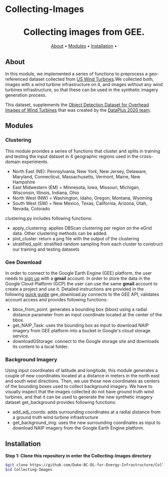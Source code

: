 # Collecting-Images
<h1 align="center">Collecting images from GEE.</h1>

<p align="center">
  <a href="#about">About</a> •
  <a href="#modules">Modules</a> •
  <a href="#installation">Installation</a> •
</p>

## About

In this module, we implemented a series of functions to preprocess a geo-referenced dataset collected from [US Wind Turbines](https://atlas.eia.gov/datasets/united-states-wind-turbine-database-uswtdb?geometry=-124.501%2C20.926%2C97.511%2C63.532).We collected both, images with a wind turbine infrastructure on it, and images without any wind turbines infrastructure, so that these can be used in the synthetic imagery generation process.

This dataset, supplements the [Object Detection Dataset for Overhead Images of Wind Turbines](https://figshare.com/projects/Object_Detection_Dataset_for_Overhead_Images_of_Wind_Turbines/86861) that was created by the [DataPlus 2020 team](https://dataplus-2020.github.io/).

## Modules

### Clustering
This module provides a series of functions that cluster and splits in training and testing the input dataset in 4 geographic regions used in the cross-domain experiments.

- North East (NE):  Pennsylvania, New York, New Jersey, Delaware, Maryland, Connecticut, Massachusetts, Vermont, Maine, New Hampshire
- East Midwestern (EM) = Minnesota, Iowa, Missouri, Michigan, Wisconsin, Illinois, Indiana, Ohio
- North West (NW) = Washington, Idaho, Oregon, Montana, Wyoming
- South West (SW) = New Mexico, Texas, California, Arizona, Utah, Nevada, Colorado

clustering.py includes following functions:

- apply_clustering: applies DBScan clustering per region on the eGrid data. Other clustering methods can be added.
- plot_cluster: return a png file with the output of the clustering
- stratified_split: stratified random sampling from each cluster to construct our training and testing datasets   

### Gee Download
In order to connect to the Google Earth Engine (GEE) platform, the user needs to [sign up](https://signup.earthengine.google.com/#!/) with a **gmail** account. In order to store the data in the Google Cloud Platform (GCP) the user can use the same **gmail** account to create a project and use it.
Detailed instructions are provided in the following [quick guide](https://cloud.google.com/storage/docs/quickstart-console)
gee_download.py connects to the GEE API, validates account access and provides following functions:

- bbox_from_point: generates a bounding box (bbox) using a radial distance parameter from an input coordinate located at the center of the bbox.
- get_NAIP_Task: uses the bounding box as input to download NAIP imagery from GEE platform into a bucket in Google's cloud storage service.
- downloadGStorage: connect to the Google storage site and downloads its content to a local folder.

### Background Imagery
Using input coordinates of latitude and longitude, this module generates a couple of new coordinates located at a distance in meters in the north east and south west directions. Then, we use those new coordinates as centers of the bounding boxes used to collect background imagery. We have to visually inspect that the images collected do not have ground truth wind turbines, and that it can be used to generate the new synthetic imagery dataset
get_background provides following functions:

- add_adj_coords: adds surrounding coordinates at a radial distance from a ground truth wind turbine infrastructure   
- get_background_img: uses the new surrounding coordinates as input to download NAIP imagery from the Google Earth Engine platform.


## Installation

**Step 1: Clone this repository in enter the Collecting-Images directory**

```bash
$git clone https://github.com/Duke-BC-DL-for-Energy-Infrastructure/Collecting-Images
$cd Collecting-Images
```
